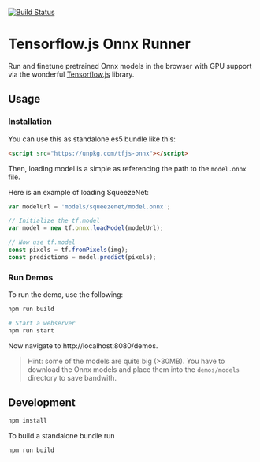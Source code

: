 [![Build Status](https://travis-ci.org/chaosmail/tfjs-onnx.svg?branch=master)](https://travis-ci.org/chaosmail/tfjs-onnx)

# Tensorflow.js Onnx Runner

Run and finetune pretrained Onnx models in the browser with GPU support via the wonderful [Tensorflow.js][tfjs] library.

## Usage

### Installation

You can use this as standalone es5 bundle like this:

```html
<script src="https://unpkg.com/tfjs-onnx"></script>
```

Then, loading model is a simple as referencing the path to the `model.onnx` file.

Here is an example of loading SqueezeNet:

```js
var modelUrl = 'models/squeezenet/model.onnx';

// Initialize the tf.model
var model = new tf.onnx.loadModel(modelUrl);

// Now use tf.model
const pixels = tf.fromPixels(img);
const predictions = model.predict(pixels);
```

### Run Demos

To run the demo, use the following:

```bash
npm run build

# Start a webserver
npm run start
```

Now navigate to http://localhost:8080/demos.

> Hint: some of the models are quite big (>30MB). You have to download the Onnx models and place them into the `demos/models` directory to save bandwith.

## Development

```sh
npm install
```

To build a standalone bundle run

```sh
npm run build
```

[tfjs]: https://github.com/tensorflow/tfjs
